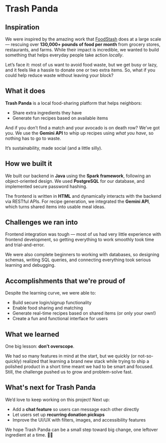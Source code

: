 # Trash Panda

## Inspiration
We were inspired by the amazing work that [FoodStash](https://www.foodstash.ca) does at a large scale — rescuing over **130,000+ pounds of food per month** from grocery stores, restaurants, and farms. While their impact is incredible, we wanted to build something that helps everyday people take action *locally*.

Let’s face it: most of us want to avoid food waste, but we get busy or lazy, and it feels like a hassle to donate one or two extra items. So, what if you could help reduce waste without leaving your block?

## What it does
**Trash Panda** is a local food-sharing platform that helps neighbors:
- Share extra ingredients they have
- Generate fun recipes based on available items

And if you don’t find a match and your avocado is on death row? We’ve got you. We use the **Gemini API** to whip up recipes using *what you have*, so nothing has to go to waste.

It’s sustainability, made social (and a little silly).

## How we built it
We built our backend in **Java** using the **Spark framework**, following an object-oriented design. We used **PostgreSQL** for our database, and implemented secure password hashing.

The frontend is written in **HTML** and dynamically interacts with the backend via RESTful APIs. For recipe generation, we integrated the **Gemini API**, which turns shared items into usable meal ideas.

## Challenges we ran into
Frontend integration was tough — most of us had very little experience with frontend development, so getting everything to work smoothly took time and trial-and-error.

We were also complete beginners to working with databases, so designing schemas, writing SQL queries, and connecting everything took serious learning and debugging.

## Accomplishments that we're proud of
Despite the learning curve, we were able to:
- Build secure login/signup functionality
- Enable food sharing and matching
- Generate real-time recipes based on shared items (or only your own!)
- Create a fun and functional interface for users

## What we learned
One big lesson: **don’t overscope**.

We had so many features in mind at the start, but we quickly (or not-so-quickly) realized that learning a brand new stack while trying to ship a polished product in a short time meant we had to be smart and focused. Still, the challenge pushed us to grow and problem-solve fast.

## What's next for Trash Panda
We’d love to keep working on this project! Next up:
- Add a **chat feature** so users can message each other directly
- Let users set up **recurring donation pickups**
- Improve the UI/UX with filters, images, and accessibility features

We hope Trash Panda can be a small step toward big change, one leftover ingredient at a time. 🐼🥦
